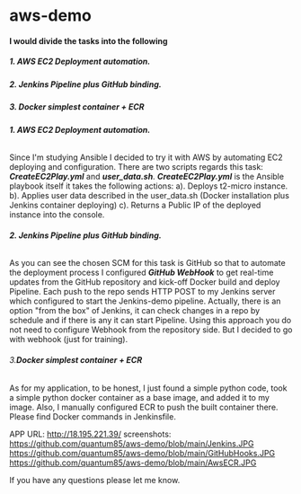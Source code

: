 # aws-demo

#### I would divide the tasks into the following
##### 1. AWS EC2 Deployment automation.
##### 2. Jenkins Pipeline plus GitHub binding.
##### 3. Docker simplest container + ECR

###### ***1. AWS EC2 Deployment automation.***
Since I'm studying Ansible I decided to try it with AWS by automating EC2 deploying and configuration. 
There are two scripts regards this task: ***CreateEC2Play.yml*** and ***user_data.sh***.
***CreateEC2Play.yml*** is the Ansible playbook itself it takes the following actions: 
a). Deploys t2-micro instance.
b). Applies user data described in the user_data.sh (Docker installation plus Jenkins container deploying)
c). Returns a Public IP of the deployed instance into the console.

###### ***2. Jenkins Pipeline plus GitHub binding.***
As you can see the chosen SCM for this task is GitHub so that to automate the deployment process I configured ***GitHub WebHook*** to get real-time updates from the GitHub repository and kick-off Docker build and deploy Pipeline. Each push to the repo sends HTTP POST to my Jenkins server which configured to start the Jenkins-demo pipeline.
Actually, there is an option "from the box" of Jenkins, it can check changes in a repo by schedule and if there is any it can start Pipeline. Using this approach you do not need to configure Webhook from the repository side. But I decided to go with webhook (just for training).

###### 3.***Docker simplest container + ECR*** 
As for my application, to be honest, I just found a simple python code, took a simple python docker container as a base image, and added it to my image. Also, I manually configured ECR to push the built container there. Please find Docker commands in Jenkinsfile.

APP URL: <http://18.195.221.39/>
screenshots:
 <https://github.com/quantum85/aws-demo/blob/main/Jenkins.JPG>
 <https://github.com/quantum85/aws-demo/blob/main/GitHubHooks.JPG>
 <https://github.com/quantum85/aws-demo/blob/main/AwsECR.JPG>

If you have any questions please let me know.
